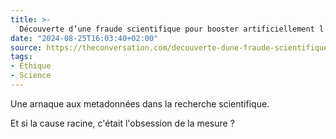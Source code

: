 ```yaml
---
title: >-
  Découverte d’une fraude scientifique pour booster artificiellement l’impact des recherches
date: "2024-08-25T16:03:40+02:00"
source: https://theconversation.com/decouverte-dune-fraude-scientifique-pour-booster-artificiellement-limpact-des-recherches-232313
tags:
- Éthique
- Science
---
```

Une arnaque aux metadonnées dans la recherche scientifique.

Et si la cause racine, c'était l'obsession de la mesure ?